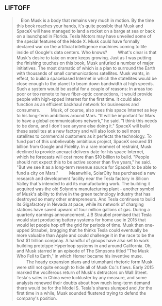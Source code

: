 LIFTOFF
---

>　Elon Musk is a body that remains very much in motion. By the time this book reaches your hands, it's quite possible that Musk and SpaceX will have managed to land a rocket on a barge at sea or back on a launchpad in Florida. Tesla Motors may have unveiled some of the special features of the Mode X. Musk could have formally declared war on the artificial intelligence machines coming to life inside of Google's data centers. Who knows?
>　
>　What's clear is that Musk's desire to take on more keeps growing. Just as I was putting the finishing touches on this book, Musk unfurled a number of major initiatives. The most dramatic of which is a plan to surround the Earth with thousands of small communications satellites. Musk wants, in effect, to build a spacebased Internet in which the statellites would be close enough to the planet to beam down bandwidth at high speeds. Such a system would be useful for a couple of reasons: In areas too poor or too remote to have fiber-optic connections, it would provide people with high-spped Internet for the first time. It could also function as an efficient backhaul network for businesses and consumers.
>　
>　Musk, of course, also sees this space Internet as key to his long-term ambitions around Mars. "It will be important for Mars to have a global communications network," he said. "I think this needs to be done, and I don't see anyone else doing it." SpaceX will build these satellites at a new factory and will also look to sell more satellites to commercial customers as it perfects the technology. To fund part of this unbelievably ambitious project, SpaceX secured $1 billion from Google and Fidelity. In a rare momnet of restraint, Musk declined to provide anexact delivery date for his space Internet, which he forecasts will cost more than $10 billion to build. "People should not expect this to be active sooner than five years," he said. "But we see it as a long-term revenue source for SpaceX to be able to fund a city on Mars."
>　
>　Meanwhile, SolarCity has purchased a new research and development facility near the Tesla factory in Silicon Valley that's intended to aid its manufacturing work. The building it acquired was the old Solyndra manufacturing plant - another symbol of Musk's ability to thrive in the green technology industry that has destroyed so many other entrepreneurs. And Tesla continues to build its Gigafactory in Nevada at pace, while its network of charging stations have saved upward of four million gallons of gas. During a quarterly earnings announcement, J.B Straubel promised that Tesla would start producing battery systems for home use in 2015 that would let people hop off the grid for periods of time. Musk then one-upped Straubel, bragging that he thinks Tesla could eventually be more valuable than Apple and could challenge it in the race to be the first $1 trillion compnay. A handful of groups have also set to work building prototype Hyperloop systems in and around California. Oh, and Musk starred in an episode of The Simpsons titled "The Musk Who Fell to Earth," in which Homer became his inventive muse.
>　
>　The heady expansion plans and triumphant rhetoric form Musk were still not quite enough to hide all of Musk Co.'s flaws. Early 2015 marked the vociferous return of Musk's detractors on Wall Street. Tesla's sales in China were luckluster by any measure, and some analysts renewed their doubts about how much long-term demand there would be for the Model S. Tesla's shares slumped and ,for the first time in a while, Musk sounded flustered trying to defend the company's position.